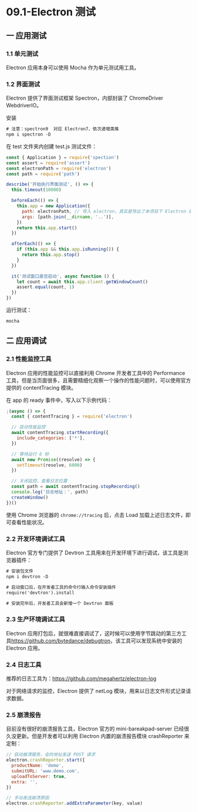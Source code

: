 # 09.1-Electron 测试

## 一 应用测试

### 1.1 单元测试

Electron 应用本身可以使用 Mocha 作为单元测试用工具。

### 1.2 界面测试

Electron 提供了界面测试框架 Spectron，内部封装了 ChromeDriver WebdriverIO。

安装

```txt
# 注意：spectron9  对应 Electron7，依次递增类推
npm i spectron -D
```

在 test 文件夹内创建 test.js 测试文件：

```js
const { Application } = require('spection')
const assert = require('assert')
const electronPath = require('electron')
const path = require('path')

describe('开始执行界面测试', () => {
  this.timeout(10000)

  beforeEach(() => {
    this.app = new Application({
      path: electronPath, // 导入 electron，其实是导出了本项目下 Electron 的课执行文件安装路径
      args: [path.join(__dirname, '..')],
    })
    return this.app.start()
  })

  afterEach(() => {
    if (this.app && this.app.isRunning()) {
      return this.app.stop()
    }
  })

  it('测试窗口是否启动', async function () {
    let count = await this.app.client.getWindowCount()
    assert.equal(count, 1)
  })
})
```

运行测试：

```txt
mocha
```

## 二 应用调试

### 2.1 性能监控工具

Electron 应用的性能监控可以直接利用 Chrome 开发者工具中的 Performance 工具，但是当页面很多，且需要精细化观察一个操作的性能问题时，可以使用官方提供的 contentTracing 模块。

在 app 的 ready 事件中，写入以下示例代码：

```js
;(async () => {
  const { contentTracing } = require('electron')

  // 启动性能监控
  await contentTracing.startRecording({
    include_categories: ['*'],
  })

  // 等待运行 6 秒
  await new Promise((resolve) => {
    setTimeout(resolve, 6000)
  })

  // 关闭监控，查看日志位置
  const path = await contentTracing.stopRecording()
  console.log('日志地址：', path)
  createWindow()
})()
```

使用 Chrome 浏览器的 `chrome://tracing` 后，点击 Load 加载上述日志文件，即可查看性能状况。

### 2.2 开发环境调试工具

Electron 官方专门提供了 Devtron 工具用来在开发环境下进行调试，该工具是浏览器插件：

```txt
# 安装包文件
npm i devtron -D

# 启动窗口后，在开发者工具的命令行输入命令安装插件
require('devtron').install

# 安装完毕后，开发者工具会新增一个 Devtron 面板
```

### 2.3 生产环境调试工具

Electron 应用打包后，就很难直接调试了，这时候可以使用字节跳动的第三方工具<https://github.com/bytedance/debugtron>，该工具可以发现系统中安装的 Electron 应用。

### 2.4 日志工具

推荐的日志工具为：<https://github.com/megahertz/electron-log>

对于网络请求的监控，Electron 提供了 netLog 模块，用来以日志文件形式记录请求数据。

### 2.5 崩溃报告

目前没有很好的崩溃报告工具，Electron 官方的 mini-bareakpad-server 已经很久没更新。但是开发者可以利用 Electron 内置的崩溃报告模块 crashReporter 来定制：

```js
// 启动崩溃服务，会向地址发送 POST 请求
electron.crashReporter.start({
  productName: 'demo',
  submitURL: 'www.demo.com',
  uploadToServer: true,
  extra: '',
})

// 手动发送崩溃原因
electron.crashReporter.addExtraParameter(key, value)
```
